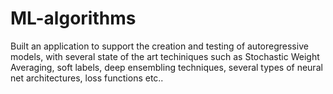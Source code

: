 # ML-algorithms

Built an application to support the creation and testing of autoregressive models, with several state of the art techiniques
such as Stochastic Weight Averaging, soft labels, deep ensembling techniques, several types of neural net architectures, loss functions etc..
